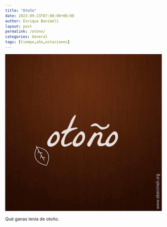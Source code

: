 ```yaml
---
title: "Otoño"
date: 2023-09-23T07:00:00+00:00
author: Enrique Benimeli
layout: post
permalink: /otono/
categories: General
tags: [tiempo,año,estaciones]
---
```


[![image](assets/images/posts/2023/09/otono.jpg)]()

Qué ganas tenía de otoño.